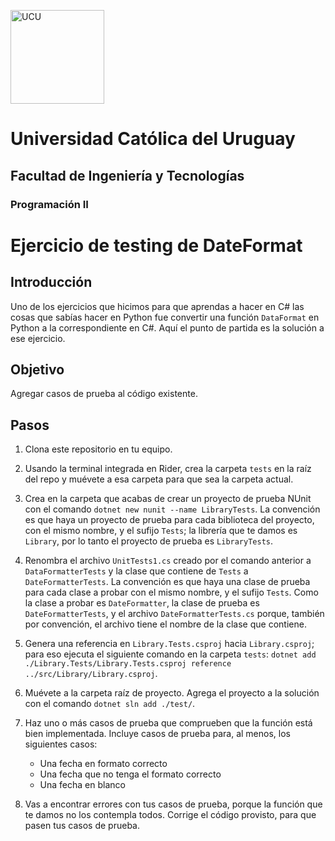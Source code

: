 <img alt="UCU" src="https://www.ucu.edu.uy/plantillas/images/logo_ucu.svg"
width="150"/>

# Universidad Católica del Uruguay

## Facultad de Ingeniería y Tecnologías

### Programación II

# Ejercicio de testing de DateFormat

## Introducción

Uno de los ejercicios que hicimos para que aprendas a hacer en C# las cosas que
sabías hacer en Python fue convertir una función `DataFormat` en Python a la
correspondiente en C#. Aquí el punto de partida es la solución a ese ejercicio.

## Objetivo

Agregar casos de prueba al código existente.

## Pasos

1. Clona este repositorio en tu equipo.

2. Usando la terminal integrada en Rider, crea la carpeta `tests` en la raíz del
   repo y muévete a esa carpeta para que sea la carpeta actual.

3. Crea en la carpeta que acabas de crear un proyecto de prueba NUnit con el
   comando `dotnet new nunit --name LibraryTests`. La convención es que haya un
   proyecto de prueba para cada biblioteca del proyecto, con el mismo nombre, y
   el sufijo `Tests`; la librería que te damos es `Library`, por lo tanto el
   proyecto de prueba es `LibraryTests`.

4. Renombra el archivo `UnitTests1.cs` creado por el comando anterior a
   `DataFormatterTests` y la clase que contiene de `Tests` a
   `DateFormatterTests`. La convención es que haya una clase de prueba para cada
   clase a probar con el mismo nombre, y el sufijo `Tests`. Como la clase a
   probar es `DateFormatter`, la clase de prueba es `DateFormatterTests`, y el
   archivo `DateFormatterTests.cs` porque, también por convención, el archivo
   tiene el nombre de la clase que contiene.

5. Genera una referencia en `Library.Tests.csproj` hacia `Library.csproj`; para
   eso ejecuta el siguiente comando en la carpeta `tests`: `dotnet add
   ./Library.Tests/Library.Tests.csproj reference
   ../src/Library/Library.csproj`.

6. Muévete a la carpeta raíz de proyecto. Agrega el proyecto a la solución con
   el comando `dotnet sln add ./test/`.

7. Haz uno o más casos de prueba que comprueben que la función está bien
   implementada. Incluye casos de prueba para, al menos, los siguientes casos:
    - Una fecha en formato correcto
    - Una fecha que no tenga el formato correcto
    - Una fecha en blanco

8. Vas a encontrar errores con tus casos de prueba, porque la función que te
   damos no los contempla todos. Corrige el código provisto, para que pasen tus
   casos de prueba.
